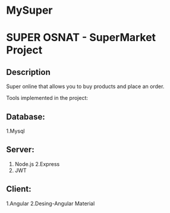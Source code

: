 # MySuper
# SUPER OSNAT - SuperMarket Project

## Description
Super online that allows you to buy products and place an order.

Tools implemented in the project:

## Database:
1.Mysql
## Server:
1. Node.js 
2.Express
3. JWT
## Client:
1.Angular
2.Desing-Angular Material
